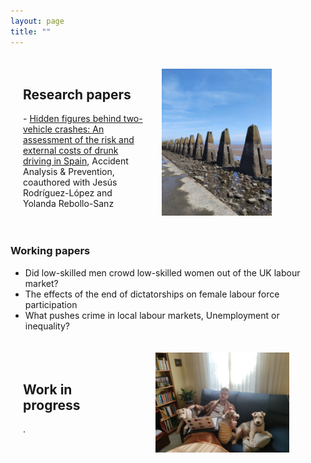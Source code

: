 ```yaml
---
layout: page
title: ""
---
```


<div style="display: flex; align-items: center;">
  <div style="flex: 1; padding: 20px;">
    <h2>Research papers</h2>
 <p>- <a href="https://www.sciencedirect.com/science/article/pii/S0001457519302726">Hidden figures behind two-vehicle crashes: An assessment of the risk and external costs of drunk driving in Spain</a>, Accident Analysis & Prevention, coauthored with Jesús Rodríguez-López and Yolanda Rebollo-Sanz</p>
  </div>
  <div style= "max-width: 50%; padding: 10px;">
    <img src="/images/cramond.jpeg" alt="Cramond" width="70%" height="70%">
  </div>
</div>


### Working papers
- Did low-skilled men crowd low-skilled women out of the UK labour market?
- The effects of the end of dictatorships on female labour force participation
- What pushes crime in local labour markets, Unemployment or inequality?

<div style="display: flex; align-items: center;">
  <div style="flex: 1; padding: 20px;">
    <h2>Work in progress</h2>
    <p>.</p>
  </div>
  <div style= "max-width: 50%; padding: 20px;">
    <img src="/images/dogs.jpeg" alt="Doggies" width="85%" height="85%">
  </div>
</div>
